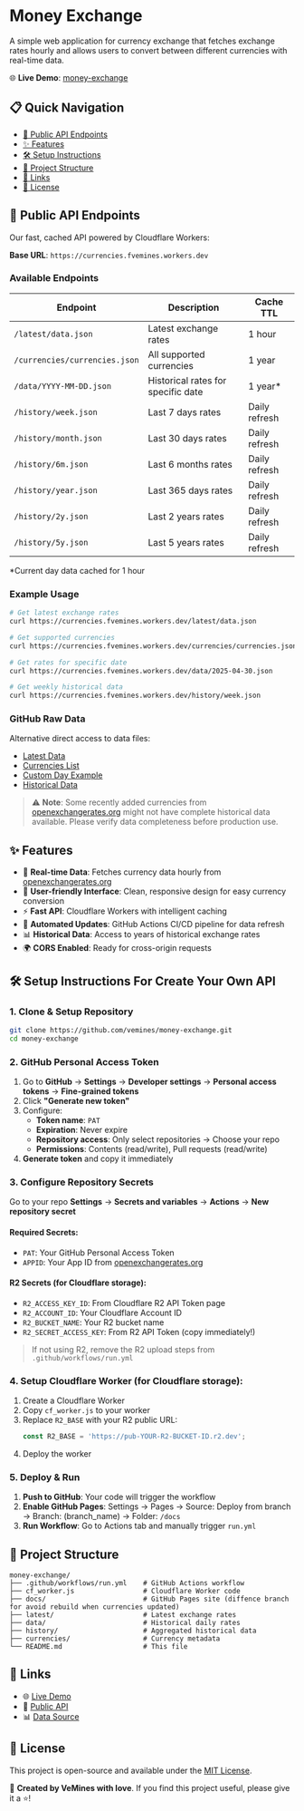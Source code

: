 # Money Exchange

A simple web application for currency exchange that fetches exchange rates hourly and allows users to convert between different currencies with real-time data.

🌐 **Live Demo**: [money-exchange](https://vemines.github.io/money-exchange)

## 📋 Quick Navigation

- [🚀 Public API Endpoints](#-public-api-endpoints)
- [✨ Features](#-features)
- [🛠️ Setup Instructions](#️-setup-instructions-for-create-your-own-api)
- [📁 Project Structure](#-project-structure)
- [🔗 Links](#-links)
- [📄 License](#-license)

## 🚀 Public API Endpoints

Our fast, cached API powered by Cloudflare Workers:

**Base URL**: `https://currencies.fvemines.workers.dev`

### Available Endpoints

| Endpoint                      | Description                        | Cache TTL     |
| ----------------------------- | ---------------------------------- | ------------- |
| `/latest/data.json`           | Latest exchange rates              | 1 hour        |
| `/currencies/currencies.json` | All supported currencies           | 1 year        |
| `/data/YYYY-MM-DD.json`       | Historical rates for specific date | 1 year\*      |
| `/history/week.json`          | Last 7 days rates                  | Daily refresh |
| `/history/month.json`         | Last 30 days rates                 | Daily refresh |
| `/history/6m.json`            | Last 6 months rates                | Daily refresh |
| `/history/year.json`          | Last 365 days rates                | Daily refresh |
| `/history/2y.json`            | Last 2 years rates                 | Daily refresh |
| `/history/5y.json`            | Last 5 years rates                 | Daily refresh |

\*Current day data cached for 1 hour

### Example Usage

```bash
# Get latest exchange rates
curl https://currencies.fvemines.workers.dev/latest/data.json

# Get supported currencies
curl https://currencies.fvemines.workers.dev/currencies/currencies.json

# Get rates for specific date
curl https://currencies.fvemines.workers.dev/data/2025-04-30.json

# Get weekly historical data
curl https://currencies.fvemines.workers.dev/history/week.json
```

### GitHub Raw Data

Alternative direct access to data files:

- [Latest Data](https://raw.githubusercontent.com/vemines/money-exchange/main/latest/data.json)
- [Currencies List](https://raw.githubusercontent.com/vemines/money-exchange/main/currencies/currencies.json)
- [Custom Day Example](https://raw.githubusercontent.com/vemines/money-exchange/main/data/2025-04-30.json)
- [Historical Data](https://raw.githubusercontent.com/vemines/money-exchange/main/history/week.json)

> ⚠️ **Note**: Some recently added currencies from [openexchangerates.org](https://openexchangerates.org) might not have complete historical data available. Please verify data completeness before production use.

## ✨ Features

- 🔄 **Real-time Data**: Fetches currency data hourly from [openexchangerates.org](https://openexchangerates.org)
- 🎨 **User-friendly Interface**: Clean, responsive design for easy currency conversion
- ⚡ **Fast API**: Cloudflare Workers with intelligent caching
- 🤖 **Automated Updates**: GitHub Actions CI/CD pipeline for data refresh
- 📊 **Historical Data**: Access to years of historical exchange rates
- 🌍 **CORS Enabled**: Ready for cross-origin requests

## 🛠️ Setup Instructions For Create Your Own API

### 1. Clone & Setup Repository

```bash
git clone https://github.com/vemines/money-exchange.git
cd money-exchange
```

### 2. GitHub Personal Access Token

1. Go to **GitHub** → **Settings** → **Developer settings** → **Personal access tokens** → **Fine-grained tokens**
2. Click **"Generate new token"**
3. Configure:
   - **Token name**: `PAT`
   - **Expiration**: Never expire
   - **Repository access**: Only select repositories → Choose your repo
   - **Permissions**: Contents (read/write), Pull requests (read/write)
4. **Generate token** and copy it immediately

### 3. Configure Repository Secrets

Go to your repo **Settings** → **Secrets and variables** → **Actions** → **New repository secret**

#### Required Secrets:

- `PAT`: Your GitHub Personal Access Token
- `APPID`: Your App ID from [openexchangerates.org](https://openexchangerates.org/account/app-ids)

#### R2 Secrets (for Cloudflare storage):

- `R2_ACCESS_KEY_ID`: From Cloudflare R2 API Token page
- `R2_ACCOUNT_ID`: Your Cloudflare Account ID
- `R2_BUCKET_NAME`: Your R2 bucket name
- `R2_SECRET_ACCESS_KEY`: From R2 API Token (copy immediately!)

> If not using R2, remove the R2 upload steps from `.github/workflows/run.yml`

### 4. Setup Cloudflare Worker (for Cloudflare storage):

1. Create a Cloudflare Worker
2. Copy `cf_worker.js` to your worker
3. Replace `R2_BASE` with your R2 public URL:
   ```javascript
   const R2_BASE = 'https://pub-YOUR-R2-BUCKET-ID.r2.dev';
   ```
4. Deploy the worker

### 5. Deploy & Run

1. **Push to GitHub**: Your code will trigger the workflow
2. **Enable GitHub Pages**: Settings → Pages → Source: Deploy from branch → Branch: (branch_name) → Folder: `/docs`
3. **Run Workflow**: Go to Actions tab and manually trigger `run.yml`

## 📁 Project Structure

```
money-exchange/
├── .github/workflows/run.yml    # GitHub Actions workflow
├── cf_worker.js                 # Cloudflare Worker code
├── docs/                        # GitHub Pages site (diffence branch for avoid rebuild when currencies updated)
├── latest/                      # Latest exchange rates
├── data/                        # Historical daily rates
├── history/                     # Aggregated historical data
├── currencies/                  # Currency metadata
└── README.md                    # This file
```

## 🔗 Links

- 🌐 [Live Demo](https://vemines.github.io/money-exchange)
- 📡 [Public API](https://currencies.fvemines.workers.dev/latest/data.json)
- 📊 [Data Source](https://openexchangerates.org)

## 📄 License

This project is open-source and available under the [MIT License](LICENSE).

💝 **Created by VeMines with love**. If you find this project useful, please give it a ⭐!
